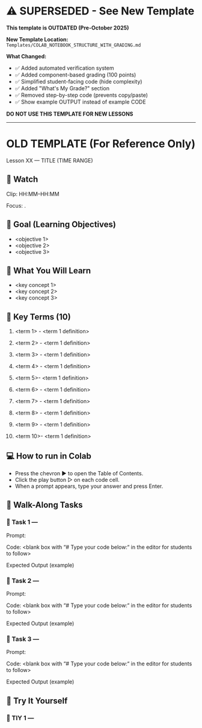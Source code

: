 # ⚠️ SUPERSEDED - See New Template

**This template is OUTDATED (Pre-October 2025)**

**New Template Location:** `Templates/COLAB_NOTEBOOK_STRUCTURE_WITH_GRADING.md`

**What Changed:**
- ✅ Added automated verification system
- ✅ Added component-based grading (100 points)
- ✅ Simplified student-facing code (hide complexity)
- ✅ Added "What's My Grade?" section
- ✅ Removed step-by-step code (prevents copy/paste)
- ✅ Show example OUTPUT instead of example CODE

**DO NOT USE THIS TEMPLATE FOR NEW LESSONS**

---

# OLD TEMPLATE (For Reference Only)

Lesson XX — TITLE (TIME RANGE)

## 🎥 Watch

Clip: HH:MM–HH:MM

Focus: <one-line description of the skill for this lesson>.

## 🎯 Goal (Learning Objectives)

* <objective 1>
* <objective 2>
* <objective 3>

## 🧭 What You Will Learn

* <key concept 1>
* <key concept 2>
* <key concept 3>

## 🧠 Key Terms (10)

1. <term 1> - <term 1 definition>

2. <term 2> - <term 1 definition>

3. <term 3> - <term 1 definition>

4. <term 4> - <term 1 definition>

5. <term 5>- <term 1 definition>

6. <term 6> - <term 1 definition>

7. <term 7> - <term 1 definition>

8. <term 8> - <term 1 definition>

9. <term 9> - <term 1 definition>

10. <term 10>- <term 1 definition>

## 💻 How to run in Colab

* Press the chevron ▶️ to open the Table of Contents.
* Click the play button ▷ on each code cell.
* When a prompt appears, type your answer and press Enter.

## 🚶 Walk-Along Tasks

### 🥕 Task 1 — <short action>

Prompt: <clear single-sentence instruction students must code from that is taken from Code with Mosh script>

Code: <blank box with “# Type your code below:“ in the editor for students to follow>

Expected Output (example)

<exact console example>

### 🥕 Task 2 — <short action>

Prompt: <clear single-sentence instruction students must code from that is taken from Code with Mosh script>

Code: <blank box with “# Type your code below:“ in the editor for students to follow>

Expected Output (example)

<example output>

### 🥕 Task 3 — <short action>

Prompt: <clear single-sentence instruction students must code from that is taken from Code with Mosh script>

Code: <blank box with “# Type your code below:“ in the editor for students to follow>

Expected Output (example)

<example output>

## 📌 Try It Yourself

### 🧠 TIY 1 — <title>

Prompt: <clear single-sentence instruction students must code from that is similar to tasks taken from Code with Mosh script>

Code: <blank -or- hinted code box with “# Type your code below:“ in the editor for students to perform their own task. \*no completed code\*>

Example Output

<example>

### 🧠 TIY 2 — <title>

Prompt: <clear single-sentence instruction students must code from that is similar to tasks taken from Code with Mosh script>

Code: <blank -or- hinted code box with “# Type your code below:“ in the editor for students to perform their own task. \*no completed code\*>

Example Output

<example>

### 🧠 TIY 3 — <title>

Prompt: <clear single-sentence instruction students must code from that is similar to tasks taken from Code with Mosh script>

Code: <blank -or- hinted code box with “# Type your code below:“ in the editor for students to perform their own task. \*no completed code\*>

Example Output

<example>

### 🧩 TIY 4 — <title>

Prompt: <clear single-sentence instruction students must code from that is similar to tasks taken from Code with Mosh script>

Code: <blank -or- hinted code box with “# Type your code below:“ in the editor for students to perform their own task. \*no completed code\*>

Example Output

<example>

### 🧩 TIY 5 — <title>

Prompt: <clear single-sentence instruction students must code from that is similar to tasks taken from Code with Mosh script>

Code: <blank -or- hinted code box with “# Type your code below:“ in the editor for students to perform their own task. \*no completed code\*>

Example Output

<example>

## 🐞 Debug the Bug

### 🔧 Bug 1 — <title>

Goal: <what students must achieve>

# Broken starter:
<broken code here>

### 🔧 Bug 2 — <title>

Goal: <what students must achieve>

# Broken starter:
<broken code here>

### 🔧 Bug 3 — <title>

Goal: <what students must achieve>

# Broken starter:
<broken code here>

### 🔧 Bug 4 — <title>

Goal: <what students must achieve>

# Broken starter:
<broken code here>

### 🔧 Bug 5 — <title>

Goal: <what students must achieve>

# Broken starter:
<broken code here>